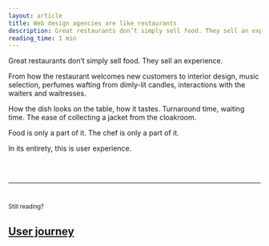 ```yaml
---
layout: article
title: Web design agencies are like restaurants
description: Great restaurants don’t simply sell food. They sell an experience.
reading_time: 1 min
---
```


Great restaurants don’t simply sell food. They sell an experience. 

From how the restaurant welcomes new customers to interior design, music selection, perfumes wafting from dimly-lit candles, interactions with the waiters and waitresses. 

How the dish looks on the table, how it tastes. Turnaround time, waiting time. The ease of collecting a jacket from the cloakroom. 

Food is only a part of it. The chef is only a part of it. 

In its entirety, this is user experience. 

<hr style="margin-top: 60px; margin-bottom: 40px;">
<small>Still reading?</small>
<h2><a href="/writing/user-journey/">User journey</a></h2>